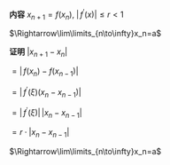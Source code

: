 **内容**
$x_{n+1}=f(x_n),\; |\,f^{\prime}(x)|\leq r<1$

$\Rightarrow\lim\limits_{n\to\infty}x_n=a$

**证明**
$|x_{n+1}-x_n|$

$=|\,f(x_n)-f(x_{n-1})|$

$=|\,f^{\prime}(\xi)(x_{n}-x_{n-1})|$

$=|\,f^{\prime}(\xi)|\,|x_{n}-x_{n-1}|$

$=r\cdot|x_{n}-x_{n-1}|$

$\Rightarrow\lim\limits_{n\to\infty}x_n=a$

